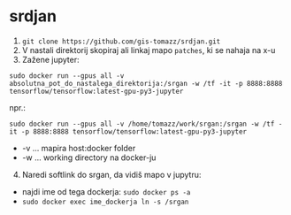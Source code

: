 # srdjan

1. ```git clone https://github.com/gis-tomazz/srdjan.git```
2. V nastali direktorij skopiraj ali linkaj mapo ```patches```, ki se nahaja na x-u
3. Zažene jupyter: 

```sudo docker run --gpus all -v absolutna_pot_do_nastalega_direktorija:/srgan -w /tf -it -p 8888:8888 tensorflow/tensorflow:latest-gpu-py3-jupyter```

npr.: 

```sudo docker run --gpus all -v /home/tomazz/work/srgan:/srgan -w /tf -it -p 8888:8888 tensorflow/tensorflow:latest-gpu-py3-jupyter```

- -v ... mapira host:docker folder
- -w ... working directory na docker-ju


4. Naredi softlink do srgan, da vidiš mapo v jupytru:

- najdi ime od tega dockerja: ```sudo docker ps -a```
- ```sudo docker exec ime_dockerja ln -s /srgan```
